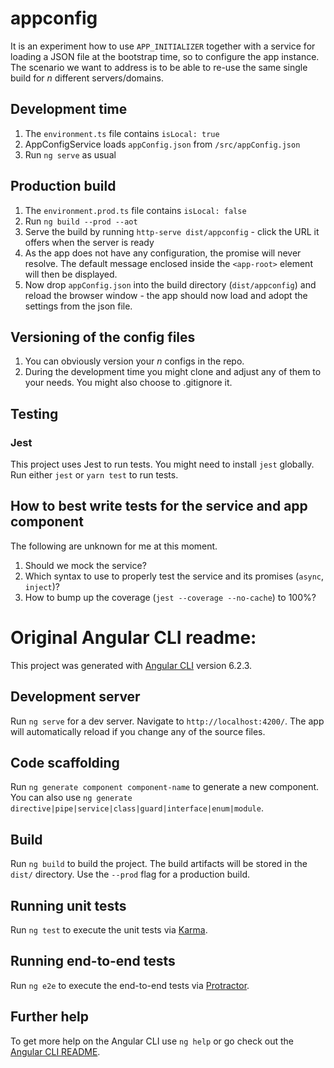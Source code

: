 # appconfig

It is an experiment how to use `APP_INITIALIZER` together with a service for loading a JSON file at the bootstrap time, so to configure the app instance.
The scenario we want to address is to be able to re-use the same single build for _n_ different servers/domains.

## Development time

1. The `environment.ts` file contains `isLocal: true`
2. AppConfigService loads `appConfig.json` from `/src/appConfig.json`
3. Run `ng serve` as usual

## Production build

1. The `environment.prod.ts` file contains `isLocal: false` 
2. Run `ng build --prod --aot`
3. Serve the build by running `http-serve dist/appconfig` - click the URL it offers when the server is ready 
4. As the app does not have any configuration, the promise will never resolve. The default message enclosed inside the `<app-root>` element will then be displayed.
5. Now drop `appConfig.json` into the build directory (`dist/appconfig`) and reload the browser window - the app should now load and adopt the settings from the json file.

## Versioning of the config files

1. You can obviously version your _n_ configs in the repo.
2. During the development time you might clone and adjust any of them to your needs. You might also choose to .gitignore it.

## Testing

### Jest
This project uses Jest to run tests. You might need to install `jest` globally. Run either `jest` or `yarn test` to run tests.

## How to best write tests for the service and app component

The following are unknown for me at this moment.

1. Should we mock the service?
2. Which syntax to use to properly test the service and its promises (`async`, `inject`)?
3. How to bump up the coverage (`jest --coverage --no-cache`) to 100%?

# Original Angular CLI readme:

This project was generated with [Angular CLI](https://github.com/angular/angular-cli) version 6.2.3.

## Development server

Run `ng serve` for a dev server. Navigate to `http://localhost:4200/`. The app will automatically reload if you change any of the source files.

## Code scaffolding

Run `ng generate component component-name` to generate a new component. You can also use `ng generate directive|pipe|service|class|guard|interface|enum|module`.

## Build

Run `ng build` to build the project. The build artifacts will be stored in the `dist/` directory. Use the `--prod` flag for a production build.

## Running unit tests

Run `ng test` to execute the unit tests via [Karma](https://karma-runner.github.io).

## Running end-to-end tests

Run `ng e2e` to execute the end-to-end tests via [Protractor](http://www.protractortest.org/).

## Further help

To get more help on the Angular CLI use `ng help` or go check out the [Angular CLI README](https://github.com/angular/angular-cli/blob/master/README.md).
